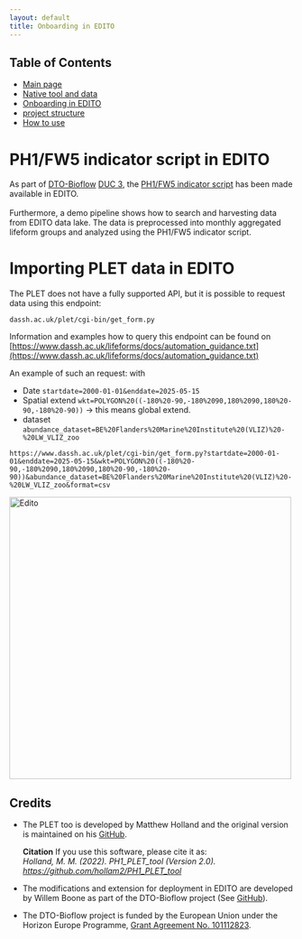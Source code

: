 ```yaml
---
layout: default
title: Onboarding in EDITO
---
```


## Table of Contents
- [Main page](index.md)
- [Native tool and data](PLET.md)
- [Onboarding in EDITO](EDITO.md)
- [project structure](project_structure.md)
- [How to use](usage.md)



# PH1/FW5 indicator script in EDITO 
As part of [DTO-Bioflow](https://dto-bioflow.eu/) [DUC 3](https://dto-bioflow.eu/use-cases/duc-3-assessing-pelagic-biodiversity-and-human-impact), the [PH1/FW5 indicator script](https://github.com/hollam2/PH1_PLET_tool) has been made available in EDITO. 
<br>
<br>
Furthermore, a demo pipeline shows how to search and harvesting data from EDITO data lake. The data is preprocessed into monthly aggregated lifeform groups and analyzed using the PH1/FW5 indicator script.

# Importing PLET data in EDITO
The PLET does not have a fully supported API, but it is possible to request data using this endpoint:
<br>
```
dassh.ac.uk/plet/cgi-bin/get_form.py
```
Information and examples how to query this endpoint can be found on [https://www.dassh.ac.uk/lifeforms/docs/automation_guidance.txt](https://www.dassh.ac.uk/lifeforms/docs/automation_guidance.txt)

An example of such an request:
with 
- Date ```startdate=2000-01-01&enddate=2025-05-15```
- Spatial extend ```wkt=POLYGON%20((-180%20-90,-180%2090,180%2090,180%20-90,-180%20-90))``` -> this means global extend.
- dataset ```abundance_dataset=BE%20Flanders%20Marine%20Institute%20(VLIZ)%20-%20LW_VLIZ_zoo```

```
https://www.dassh.ac.uk/plet/cgi-bin/get_form.py?startdate=2000-01-01&enddate=2025-05-15&wkt=POLYGON%20((-180%20-90,-180%2090,180%2090,180%20-90,-180%20-90))&abundance_dataset=BE%20Flanders%20Marine%20Institute%20(VLIZ)%20-%20LW_VLIZ_zoo&format=csv
```

<img src="https://www.edito.eu/wp-content/uploads/2023/08/schema-1024x937.jpg" alt="Edito" width="500"/>



## Credits
- The PLET too is developed by Matthew Holland and the original version is maintained on his [GitHub](https://github.com/hollam2/PH1_PLET_tool).

	**Citation**
	If you use this software, please cite it as:<br>
	*Holland, M. M. (2022). *PH1_PLET_tool* (Version 2.0). https://github.com/hollam2/PH1_PLET_tool*

- The modifications and extension for deployment in EDITO are developed by Willem Boone as part of the DTO-Bioflow project (See [GitHub](https://github.com/willem0boone/EDITO_PH1)).

- The DTO-Bioflow project is funded by the European Union under the Horizon Europe Programme, [Grant Agreement No. 101112823](https://cordis.europa.eu/project/id/101112823/results).